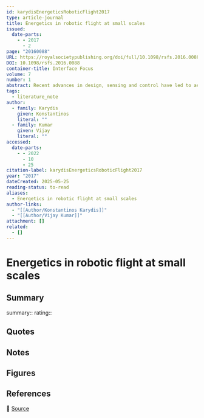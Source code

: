 ```yaml
---
id: karydisEnergeticsRoboticFlight2017
type: article-journal
title: Energetics in robotic flight at small scales
issued:
  date-parts:
    - - 2017
      - 2
page: "20160088"
URL: https://royalsocietypublishing.org/doi/full/10.1098/rsfs.2016.0088
DOI: 10.1098/rsfs.2016.0088
container-title: Interface Focus
volume: 7
number: 1
abstract: Recent advances in design, sensing and control have led to aerial robots that offer great promise in a range of real-world applications. However, one critical open question centres on how to improve the energetic efficiency of aerial robots so that they can be useful in practical situations. This review paper provides a survey on small-scale aerial robots (i.e. less than 1 m2 area foot print, and less than 3 kg weight) from the point of view of energetics. The paper discusses methods to improve the efficiency of aerial vehicles, and reports on recent findings by the authors and other groups on modelling the impact of aerodynamics for the purpose of building energy-aware motion planners and controllers.
tags:
  - literature_note
author:
  - family: Karydis
    given: Konstantinos
    literal: ""
  - family: Kumar
    given: Vijay
    literal: ""
accessed:
  date-parts:
    - - 2022
      - 10
      - 25
citation-label: karydisEnergeticsRoboticFlight2017
year: "2017"
dateCreated: 2025-05-25
reading-status: to-read
aliases:
  - Energetics in robotic flight at small scales
author-links:
  - "[[Author/Konstantinos Karydis]]"
  - "[[Author/Vijay Kumar]]"
attachment: []
related:
  - []
---
```


# Energetics in robotic flight at small scales

## Summary
summary::
rating::

## Quotes

## Notes

## Figures

## References

🔗 [Source](https://royalsocietypublishing.org/doi/full/10.1098/rsfs.2016.0088)

